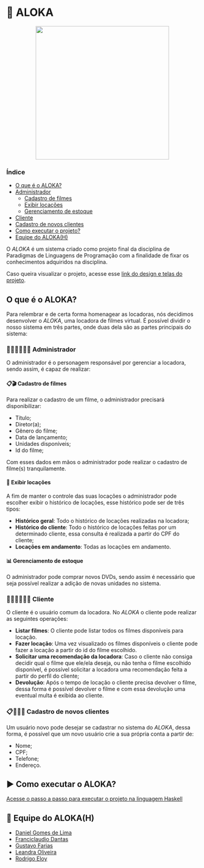 # :minidisc: ALOKA
<p align=center>
  <img width=350 src="https://user-images.githubusercontent.com/42751604/115566016-47e34880-a290-11eb-99c6-5052a4c88d13.png"/> 
</p>

### Índice
- [O que é o ALOKA?](#o-que-é-o-aloka)
- [Administrador](#-administrador)
  - [Cadastro de filmes](#clipboardclapper-cadastro-de-filmes)
  - [Exibir locações](#pencil-exibir-locações)
  - [Gerenciamento de estoque](#bar_chart-gerenciamento-de-estoque)
- [Cliente](#-cliente)
- [Cadastro de novos clientes](#clipboard-cadastro-de-novos-clientes)
- [Como executar o projeto?](#arrow_forward-como-executar-o-projeto)
- [Equipe do ALOKA(H)](#pushpin-equipe-do-alokah)

O *ALOKA* é um sistema criado como projeto final da disciplina de Paradigmas de Linguagens de Programação com a finalidade de fixar os conhecimentos adquiridos na disciplina.

Caso queira visualizar o projeto, acesse esse [link do design e telas do projeto](https://www.figma.com/file/7sJAJApkPpNLwYtmqszuc4/ALOKA?node-id=9%3A30).

## O que é o ALOKA?
Para relembrar e de certa forma homenagear as locadoras, nós decidimos desenvolver o *ALOKA*, uma locadora de filmes virtual. É possível dividir o nosso sistema em três partes, onde duas dela são as partes principais do sistema:

### 👩🏻‍💼👨🏽‍💼 Administrador
O administrador é o personagem responsável por gerenciar a locadora, sendo assim, é capaz de realizar:

#### :clipboard::clapper: **Cadastro de filmes**
Para realizar o cadastro de um filme, o administrador precisará disponibilizar:
- Título;
- Diretor(a);
- Gênero do filme;
- Data de lançamento;
- Unidades disponíveis;
- Id do filme;

Com esses dados em mãos o administrador pode realizar o cadastro de filme(s) tranquilamente.

#### :pencil: **Exibir locações**
A fim de manter o controle das suas locações o administrador pode escolher exibir o histórico de locações, esse histórico pode ser de três tipos:
- **Histórico geral**: Todo o histórico de locações realizadas na locadora;
- **Histórico do cliente**: Todo o histórico de locações feitas por um determinado cliente, essa consulta é realizada a partir do CPF do cliente;
- **Locações em andamento**: Todas as locações em andamento. 

#### :bar_chart: Gerenciamento de estoque
O administrador pode comprar novos DVDs, sendo assim é necessário que seja possível realizar a adição de novas unidades no sistema.

### 👩🏾‍💻👨🏻‍💻 Cliente
O cliente é o usuário comum da locadora. No *ALOKA* o cliente pode realizar as seguintes operações:

- **Listar filmes**: O cliente pode listar todos os filmes disponíveis para locação.
- **Fazer locação**: Uma vez visualizado os filmes disponíveis o cliente pode fazer a locação a partir do id do filme escolhido.
- **Solicitar uma recomendação da locadora**: Caso o cliente não consiga decidir qual o filme que ele/ela deseja, ou não tenha o filme escolhido disponível, é possível solicitar a locadora uma recomendação feita a partir do perfil do cliente;
- **Devolução**: Após o tempo de locação o cliente precisa devolver o filme, dessa forma é possível devolver o filme e com essa devolução uma eventual multa é exibida ao cliente.

### :clipboard:👩🏼‍💻 Cadastro de novos clientes
Um usuário novo pode desejar se cadastrar no sistema do *ALOKA*, dessa forma, é possível que um novo usuário crie a sua própria conta a partir de:
- Nome;
- CPF;
- Telefone;
- Endereço.

## :arrow_forward: Como executar o ALOKA?

[Acesse o passo a passo para executar o projeto na linguagem Haskell](https://github.com/RodrigoEC/Aloka/blob/main/Funcional/README.md)

## :pushpin: Equipe do ALOKA(H)

- [Daniel Gomes de Lima](https://github.com/dnlgomesl)
- [Franciclaudio Dantas](https://github.com/claudiodantas)
- [Gustavo Farias](https://github.com/GusttaFS)
- [Leandra Oliveira](https://github.com/LeandraOS)
- [Rodrigo Eloy](https://github.com/RodrigoEC)
